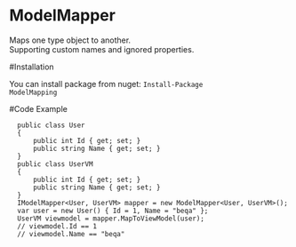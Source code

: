 # ModelMapper
Maps one type object to another. 
<br/>Supporting custom names and ignored properties.

#Installation

You can install package from nuget: <code>Install-Package ModelMapping</code>

#Code Example

```
  public class User
  {
      public int Id { get; set; }
      public string Name { get; set; }
  }
  public class UserVM
  {
      public int Id { get; set; }
      public string Name { get; set; }
  }
  IModelMapper<User, UserVM> mapper = new ModelMapper<User, UserVM>();
  var user = new User() { Id = 1, Name = "beqa" };
  UserVM viewmodel = mapper.MapToViewModel(user);
  // viewmodel.Id == 1
  // viewmodel.Name == "beqa"
```
